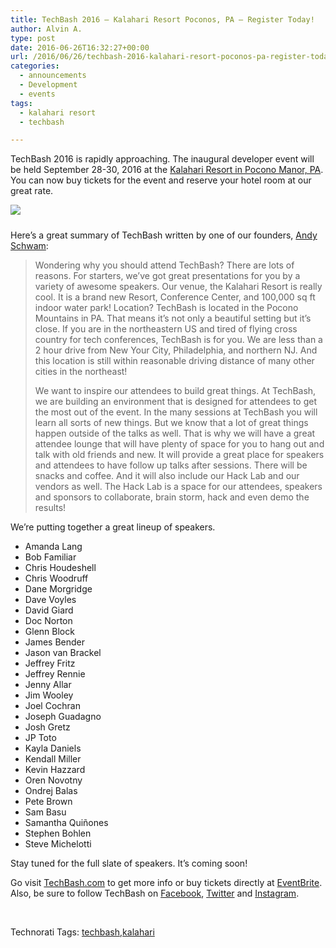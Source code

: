 ```yaml
---
title: TechBash 2016 – Kalahari Resort Poconos, PA – Register Today!
author: Alvin A.
type: post
date: 2016-06-26T16:32:27+00:00
url: /2016/06/26/techbash-2016-kalahari-resort-poconos-pa-register-today/
categories:
  - announcements
  - Development
  - events
tags:
  - kalahari resort
  - techbash

---
```

TechBash 2016 is rapidly approaching. The inaugural developer event will be held September 28-30, 2016 at the <a href="http://www.kalahariresorts.com/pennsylvania" target="_blank">Kalahari Resort in Pocono Manor, PA</a>. You can now buy tickets for the event and reserve your hotel room at our great rate.

<a href="http://www.techbash.com/" target="_blank"><img decoding="async" style="margin: 0px 0px 10px" src="/wp-content/uploads/2016/06/TB16-QuickAd.png" /></a>

Here&#8217;s a great summary of TechBash written by one of our founders, <a href="http://twitter.com/schwammy" target="_blank">Andy Schwam</a>:

> Wondering why you should attend TechBash? There are lots of reasons. For starters, we&#8217;ve got great presentations for you by a variety of awesome speakers. Our venue, the Kalahari Resort is really cool. It is a brand new Resort, Conference Center, and 100,000 sq ft indoor water park! Location? TechBash is located in the Pocono Mountains in PA. That means it&#8217;s not only a beautiful setting but it&#8217;s close. If you are in the northeastern US and tired of flying cross country for tech conferences, TechBash is for you. We are less than a 2 hour drive from New Your City, Philadelphia, and northern NJ. And this location is still within reasonable driving distance of many other cities in the northeast!
> 
> We want to inspire our attendees to build great things. At TechBash, we are building an environment that is designed for attendees to get the most out of the event. In the many sessions at TechBash you will learn all sorts of new things. But we know that a lot of great things happen outside of the talks as well. That is why we will have a great attendee lounge that will have plenty of space for you to hang out and talk with old friends and new. It will provide a great place for speakers and attendees to have follow up talks after sessions. There will be snacks and coffee. And it will also include our Hack Lab and our vendors as well. The Hack Lab is a space for our attendees, speakers and sponsors to collaborate, brain storm, hack and even demo the results!

We&#8217;re putting together a great lineup of speakers.

  * Amanda Lang
  * Bob Familiar 
  * Chris Houdeshell 
  * Chris Woodruff
  * Dane Morgridge 
  * Dave Voyles 
  * David Giard 
  * Doc Norton
  * Glenn Block 
  * James Bender 
  * Jason van Brackel 
  * Jeffrey Fritz
  * Jeffrey Rennie 
  * Jenny Allar 
  * Jim Wooley 
  * Joel Cochran
  * Joseph Guadagno 
  * Josh Gretz 
  * JP Toto 
  * Kayla Daniels
  * Kendall Miller 
  * Kevin Hazzard 
  * Oren Novotny 
  * Ondrej Balas
  * Pete Brown 
  * Sam Basu 
  * Samantha Quiñones 
  * Stephen Bohlen
  * Steve Michelotti

Stay tuned for the full slate of speakers. It&#8217;s coming soon!

Go visit <a href="http://www.techbash.com/" target="_blank">TechBash.com</a> to get more info or buy tickets directly at <a href="http://www.eventbrite.com/e/techbash-2016-tickets-25853049166?aff=www|alvin" target="_blank">EventBrite</a>. Also, be sure to follow TechBash on <a href="https://www.facebook.com/techbash2016/" target="_blank">Facebook</a>, <a href="https://twitter.com/techbash" target="_blank">Twitter</a> and <a href="https://instagram.com/techbash" target="_blank">Instagram</a>.

&nbsp;

<div id="scid:0767317B-992E-4b12-91E0-4F059A8CECA8:13b8a74c-a4c6-4560-b3df-b92251b6fd1b" class="wlWriterEditableSmartContent" style="float: none; padding-bottom: 0px; padding-top: 0px; padding-left: 0px; margin: 0px; display: inline; padding-right: 0px">
  Technorati Tags: <a href="http://technorati.com/tags/techbash" rel="tag">techbash</a>,<a href="http://technorati.com/tags/kalahari" rel="tag">kalahari</a>
</div>